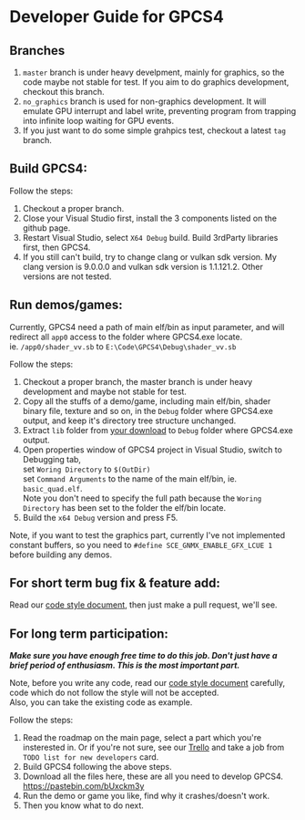 # Developer Guide for GPCS4

## Branches
1. `master` branch is under heavy develpment, mainly for graphics, so the code maybe not stable for test. If you aim to do graphics development, checkout this branch.
2. `no_graphics` branch is used for non-graphics development. It will emulate GPU interrupt and label write, preventing program from trapping into infinite loop waiting for GPU events.
3. If you just want to do some simple grahpics test, checkout a latest `tag` branch.

## Build GPCS4:
Follow the steps:
1. Checkout a proper branch.
2. Close your Visual Studio first, install the 3 components listed on the github page.
3. Restart Visual Studio, select `X64 Debug` build. Build 3rdParty libraries first, then GPCS4.
4. If you still can't build, try to change clang or vulkan sdk version. My clang version is 9.0.0.0 and vulkan sdk version is 1.1.121.2. Other versions are not tested.


## Run demos/games:
Currently, GPCS4 need a path of main elf/bin as input parameter, and will redirect all `app0` access to the folder where GPCS4.exe locate.  
ie. `/app0/shader_vv.sb` to `E:\Code\GPCS4\Debug\shader_vv.sb`  

Follow the steps:
1. Checkout a proper branch, the master branch is under heavy development and maybe not stable for test.
2. Copy all the stuffs of a demo/game, including main elf/bin, shader binary file, texture and so on, in the `Debug` folder where GPCS4.exe output, and keep it's directory tree structure unchanged.
3. Extract `lib` folder from [your download](https://pastebin.com/bUxckm3y) to `Debug` folder where GPCS4.exe output.
4. Open properties window of GPCS4 project in Visual Studio, switch to Debugging tab,  
set `Woring Directory` to `$(OutDir)`  
set `Command Arguments` to the name of the main elf/bin, ie. `basic_quad.elf`.   
Note you don't need to specify the full path because the `Woring Directory` has been set to the folder the elf/bin locate.
5. Build the `x64 Debug` version and press F5.

Note, if you want to test the graphics part, currently I've not implemented constant buffers, so you need to 
`#define SCE_GNMX_ENABLE_GFX_LCUE 1` before building any demos.

## For short term bug fix & feature add:
Read our [code style document](https://github.com/Inori/GPCS4/blob/master/Doc/CodeStyle.md), then just make a pull request, we'll see.


## For long term participation:

***Make sure you have enough free time to do this job. Don't just have a brief period of enthusiasm. This is the most important part.***

Note, before you write any code, read our [code style document](https://github.com/Inori/GPCS4/blob/master/Doc/CodeStyle.md) carefully, code which do not follow the style will not be accepted.  
Also, you can take the existing code as example.

Follow the steps:
1. Read the roadmap on the main page, select a part which you're insterested in. Or if you're not sure, see our [Trello](https://trello.com/b/4kZu97F5/gpcs4) and take a job from `TODO list for new developers` card.
2. Build GPCS4 following the above steps.
3. Download all the files here, these are all you need to develop GPCS4.  
    https://pastebin.com/bUxckm3y
4. Run the demo or game you like, find why it crashes/doesn't work.
5. Then you know what to do next.

